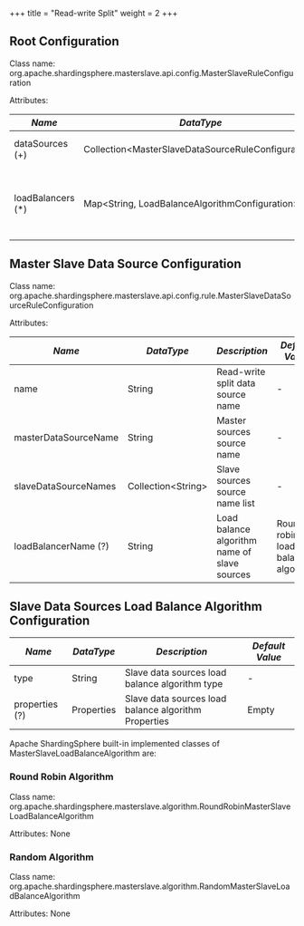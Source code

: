 +++
title = "Read-write Split"
weight = 2
+++

## Root Configuration

Class name: org.apache.shardingsphere.masterslave.api.config.MasterSlaveRuleConfiguration

Attributes:

| *Name*            | *DataType*                                           | *Description*                                                        |
| ----------------- | ---------------------------------------------------- | -------------------------------------------------------------------- |
| dataSources (+)   | Collection\<MasterSlaveDataSourceRuleConfiguration\> | Data sources of master and slaves                                    |
| loadBalancers (*) | Map\<String, LoadBalanceAlgorithmConfiguration\>     | Load balance algorithm name and configurations of slave data sources |

## Master Slave Data Source Configuration

Class name: org.apache.shardingsphere.masterslave.api.config.rule.MasterSlaveDataSourceRuleConfiguration

Attributes:

| *Name*               | *DataType*           | *Description*                                | *Default Value*                    |
| -------------------- | -------------------- | -------------------------------------------- | ---------------------------------- |
| name                 | String               | Read-write split data source name            | -                                  |
| masterDataSourceName | String               | Master sources source name                   | -                                  |
| slaveDataSourceNames | Collection\<String\> | Slave sources source name list               | -                                  |
| loadBalancerName (?) | String               | Load balance algorithm name of slave sources | Round robin load balance algorithm |

## Slave Data Sources Load Balance Algorithm Configuration

| *Name*         | *DataType* | *Description*                                        | *Default Value* |
| -------------- | ---------- | ---------------------------------------------------- | --------------- |
| type           | String     | Slave data sources load balance algorithm type       | -               |
| properties (?) | Properties | Slave data sources load balance algorithm Properties | Empty           |

Apache ShardingSphere built-in implemented classes of MasterSlaveLoadBalanceAlgorithm are:

### Round Robin Algorithm

Class name: org.apache.shardingsphere.masterslave.algorithm.RoundRobinMasterSlaveLoadBalanceAlgorithm

Attributes: None

### Random Algorithm

Class name: org.apache.shardingsphere.masterslave.algorithm.RandomMasterSlaveLoadBalanceAlgorithm

Attributes: None
